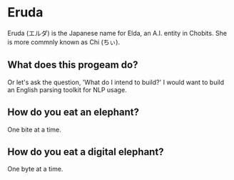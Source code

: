 # Eruda
Eruda (エルダ) is the Japanese name for Elda, an A.I. entity in Chobits. She is more commnly known as Chi (ちぃ).

## What does this progeam do?
Or let's ask the question, 'What do I intend to build?'
I would want to build an English parsing toolkit for NLP usage.

## How do you eat an elephant?
One bite at a time.

## How do you eat a digital elephant?
One byte at a time.

